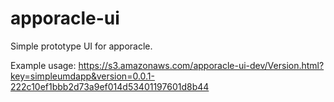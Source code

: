 apporacle-ui
============

Simple prototype UI for apporacle.

Example usage: https://s3.amazonaws.com/apporacle-ui-dev/Version.html?key=simpleumdapp&version=0.0.1-222c10ef1bbb2d73a9ef014d53401197601d8b44
